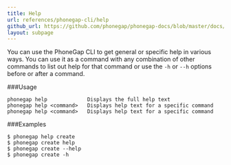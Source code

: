 ```yaml
---
title: Help
url: references/phonegap-cli/help
github_url: https://github.com/phonegap/phonegap-docs/blob/master/docs/references/phonegap-cli/help.html.md
layout: subpage
---
```


You can use the PhoneGap CLI to get general or specific help in various ways. You can use it as a command with any combination of 
other commands to list out help for that command or use the `-h` or `--h` options before or after a command. 

###Usage 
    
    phonegap help             Displays the full help text
    phonegap help <command>   Displays help text for a specific command
    phonegap help <command>   Displays help text for a specific command


###Examples

    $ phonegap help create
    $ phonegap create help
    $ phonegap create --help
    $ phonegap create -h